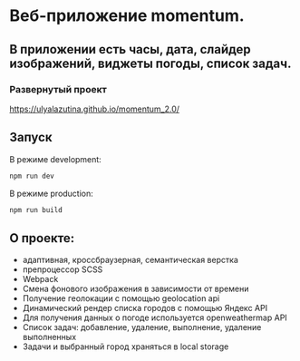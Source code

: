 # Веб-приложение momentum.
##  В приложении есть часы, дата, слайдер изображений, виджеты погоды, список задач.

### Развернутый проект 
https://ulyalazutina.github.io/momentum_2.0/

## Запуск

В режиме development:
```sh
npm run dev
```

В режиме production:
```sh
npm run build
```

## О проекте: 
- адаптивная, кроссбраузерная, семантическая верстка
- препроцессор SCSS
- Webpack
- Смена фонового изображения в зависимости от времени
- Получение геолокации с помощью geolocation api
- Динамический рендер списка городов с помощью Яндекс API
- Для получения данных о погоде используется openweathermap API
- Список задач: добавление, удаление, выполнение, удаление выполненных
- Задачи и выбранный город храняться в local storage

